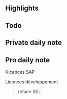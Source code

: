 ## Highlights

## Todo
## Private daily note

## Pro daily note

Kicences SAP

Licences développement

> refaire BEL

